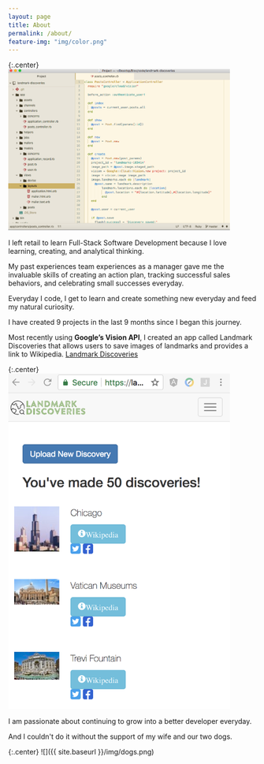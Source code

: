 ```yaml
---
layout: page
title: About
permalink: /about/
feature-img: "img/color.png"
---
```


{:.center}
<img src="/img/landmark_code.png" alt="Sample code" style="width: 450px;"/>

I left retail to learn Full-Stack Software Development because
I love learning, creating, and analytical thinking.

My past experiences team experiences as a manager gave me the invaluable skills of
creating an action plan, tracking successful sales behaviors, and celebrating small
successes everyday.

Everyday I code, I get to learn and create something new everyday and feed my natural curiosity.

I have created 9 projects in the last 9 months since I began this journey.

Most recently using **Google’s Vision API**, I created an app called Landmark Discoveries that allows users to save images of landmarks and provides a link to Wikipedia. [Landmark Discoveries](https://landmark-discoveries.herokuapp.com/users/sign_up)

{:.center}
<img src="/img/landmark_discoveries1.png" alt="Landmark Discoveries" style="width: 450px;"/>

I am passionate about continuing to grow into a better developer everyday.

And I couldn't do it without the support of my wife and our two dogs.

{:.center}
![]({{ site.baseurl }}/img/dogs.png)
